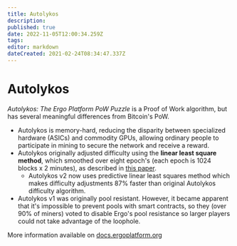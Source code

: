 ```yaml
---
title: Autolykos
description: 
published: true
date: 2022-11-05T12:00:34.259Z
tags: 
editor: markdown
dateCreated: 2021-02-24T08:34:47.337Z
---
```


# Autolykos


*Autolykos: The Ergo Platform PoW Puzzle* is a Proof of Work algorithm, but has several meaningful differences from Bitcoin's PoW. 

- Autolykos is memory-hard, reducing the disparity between specialized hardware (ASICs) and commodity GPUs, allowing ordinary people to participate in mining to secure the network and receive a reward.
- Autolykos originally adjusted difficulty using the **linear least square method**, which smoothed over eight epoch's (each epoch is 1024 blocks x 2 minutes), as described in [this paper](https://eprint.iacr.org/2017/731.pdf).    
    - Autolykos v2 now uses predictive linear least squares method which makes difficulty adjustments 87% faster than original Autolykos difficulty algorithm. 
- Autolykos v1 was originally pool resistant. However, it became apparent that it's impossible to prevent pools with smart contracts, so they (over 90% of miners) voted to disable Ergo's pool resistance so larger players could not take advantage of the loophole. 

More information available on [docs.ergoplatform.org](https://docs.ergoplatform.com/mining/autolykos/)
